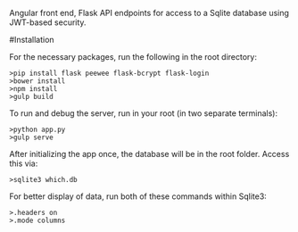 

Angular front end, Flask API endpoints for access to a Sqlite database using JWT-based security.


#Installation

For the necessary packages, run the following in the root directory:

    >pip install flask peewee flask-bcrypt flask-login
    >bower install
    >npm install
    >gulp build

To run and debug the server, run in your root (in two separate terminals):

    >python app.py
    >gulp serve

After initializing the app once, the database will be in the root folder. Access this via:

    >sqlite3 which.db

For better display of data, run both of these commands within Sqlite3:

    >.headers on
    >.mode columns
